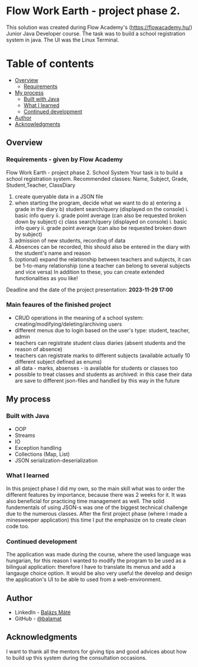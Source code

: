 # Flow Work Earth - project phase 2.

This solution was created during Flow Academy's (https://flowacademy.hu/) Junior Java Developer course. The task was to build a school registration system in java. The UI was the Linux Terminal.

# Table of contents

- [Overview](#overview)
  - [Requirements](#requirements)
- [My process](#my-process)
  - [Built with Java](#built-with)
  - [What I learned](#what-i-learned)
  - [Continued development](#continued-development)
- [Author](#author)
- [Acknowledgments](#acknowledgments)

## Overview

### Requirements - given by Flow Academy

Flow Work Earth - project phase 2.
School System
Your task is to build a school registration system.
Recommended classes: Name, Subject, Grade, Student,Teacher, ClassDiary

1. create queryable data in a JSON file
2. when starting the program, decide what we want to do
a) entering a grade in the diary
b) student search/query (displayed on the console)
i. basic info query
ii. grade point average (can also be requested broken down by subject)
c) class search/query (displayed on console)
i. basic info query
ii. grade point average (can also be requested broken down by subject)
3. admission of new students, recording of data
4. Absences can be recorded, this should also be entered in the diary with the student's name and reason
5. (optional) expand the relationship between teachers and subjects, it can be 1-to-many relationship (one
a teacher can belong to several subjects and vice versa)
In addition to these, you can create extended functionalities as you like!

Deadline and the date of the project presentation: **2023-11-29 17:00**

### Main feaures of the finished project

- CRUD operations in the meaning of a school system: creating/modifying/deleting/archiving users
- different menus due to login based on the user's type: student, teacher, admin
- teachers can registrate student class diaries (absent students and the reason of absence)
- teachers can registrate marks to different subjects (available actually 10 different subject defined as enums)
- all data - marks, absenses - is available for students or classes too
- possible to treat classes and students as archived: in this case their data are save to different json-files and handled by this way in the future


## My process

### Built with Java

- OOP
- Streams
- IO
- Exception handling
- Collections (Map, List)
- JSON serialization-deserialization

### What I learned

In this project phase I did my own, so the main skill what was to order the different features by importance, because there was 2 weeks for it. It was also beneficial for practicing time management as well. The solid fundementals of using JSON-s was one of the biggest technical challenge due to the numerous classes. After the first project phase (where I made a minesweeper application) this time I put the emphasize on to create clean code too.


### Continued development

The application was made during the course, where the used language was hungarian, for this reason I wanted to modify the program to be used as a bilingual application: therefore I have to translate its menus and add a langauge choice option. It would be also very useful the develop and design the application's UI to be able to used from a web-environment.


## Author

- LinkedIn - [Balázs Máté](https://www.linkedin.com/in/bal%C3%A1zs-m%C3%A1t%C3%A9-946021219/)
- GitHub - [@balamat](https://github.com/balamat)


## Acknowledgments

I want to thank all the mentors for giving tips and good advices about how to build up this system during the consultation occasions.


